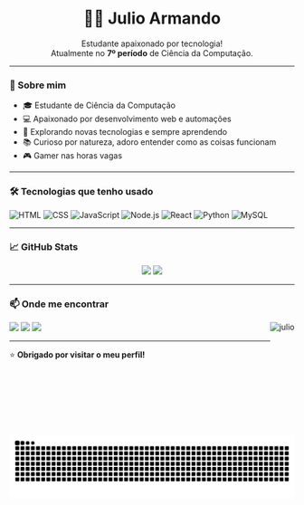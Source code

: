 <h1 align="center">👨‍💻 Julio Armando</h1>

<p align="center">
  Estudante apaixonado por tecnologia!<br>
  Atualmente no <strong>7º período</strong> de Ciência da Computação.
</p>

---

### 🚀 Sobre mim

- 🎓 Estudante de Ciência da Computação  
- 💻 Apaixonado por desenvolvimento web e automações  
- 🔭 Explorando novas tecnologias e sempre aprendendo  
- 📚 Curioso por natureza, adoro entender como as coisas funcionam  
- 🎮 Gamer nas horas vagas 

---

### 🛠️ Tecnologias que tenho usado

![HTML](https://img.shields.io/badge/HTML5-E34F26?style=for-the-badge&logo=html5&logoColor=white)
![CSS](https://img.shields.io/badge/CSS3-1572B6?style=for-the-badge&logo=css3&logoColor=white)
![JavaScript](https://img.shields.io/badge/JavaScript-F7DF1E?style=for-the-badge&logo=javascript&logoColor=black)
![Node.js](https://img.shields.io/badge/Node.js-339933?style=for-the-badge&logo=nodedotjs&logoColor=white)
![React](https://img.shields.io/badge/React-20232A?style=for-the-badge&logo=react&logoColor=61DAFB)
![Python](https://img.shields.io/badge/Python-3776AB?style=for-the-badge&logo=python&logoColor=white)
![MySQL](https://img.shields.io/badge/MySQL-00000F?style=for-the-badge&logo=mysql&logoColor=white)

---

### 📈 GitHub Stats

<div align="center">
  <img height="180em" src="https://github-readme-stats.vercel.app/api?username=julioarmando&show_icons=true&theme=tokyonight" />
  <img height="180em" src="https://github-readme-stats.vercel.app/api/top-langs/?username=julioarmando&layout=compact&theme=tokyonight"/>
</div>

---

### 📫 Onde me encontrar

<div> 
  <img align="right" alt="julio" height="200" width"150" src= "https://cdn.discordapp.com/attachments/1153878811511885955/1359243356735144048/eu_ia_kk.png?ex=67f6c585&is=67f57405&hm=2ded938ca210ea7c99e5fbc0bc6ffdcc38edbe56943e39a07907bb7084a24de1&" />
  <a href="mailto:armandotks70@gmail.com" target="_blank"><img src="https://img.shields.io/badge/Gmail-D14836?style=for-the-badge&logo=gmail&logoColor=white" /></a>
   <a href="https://www.instagram.com/julio_.armando/" target="_blank"><img src="https://img.shields.io/badge/Instagram-E4405F?style=for-the-badge&logo=instagram&logoColor=white" /></a>
   <a href="https://www.linkedin.com/in/j%C3%BAlio-armando-a921b8261/" target="_blank"><img src="https://img.shields.io/badge/LinkedIn-0077B5?style=for-the-badge&logo=linkedin&logoColor=white" /></a>
 
</div>

---

⭐ **Obrigado por visitar o meu perfil!**

##

![snake gif](https://github.com/armandotks/armandotks/blob/output/github-contribution-grid-snake-dark.svg)

